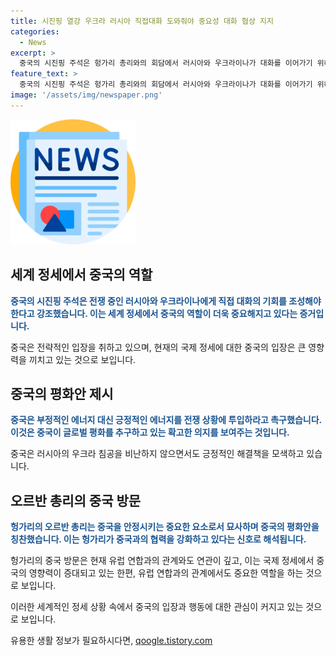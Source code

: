 ```yaml
---
title: 시진핑 열강 우크라 러시아 직접대화 도와줘야 중요성 대화 협상 지지
categories:
  - News
excerpt: >
  중국의 시진핑 주석은 헝가리 총리와의 회담에서 러시아와 우크라이나가 대화를 이어가기 위해 세계 열강들이 돕아야 한다고 촉구했다. 시 주석은 전쟁을 중단하고 대화로 이어지는 환경을 조성해야 한다고 주장하며, 긍정적 에너지로 휴전이 이뤄질 것을 강조했다. 헝가리 총리는 중국을 난기류에 휘말리는 세계를 안정시키는 힘이라고 칭찬하며, 우크라를 방문하고 러시아와의 관계를 유지하며 EU 정책에 반기를 들고 있다.
feature_text: >
  중국의 시진핑 주석은 헝가리 총리와의 회담에서 러시아와 우크라이나가 대화를 이어가기 위해 세계 열강들이 돕아야 한다고 촉구했다. 시 주석은 전쟁을 중단하고 대화로 이어지는 환경을 조성해야 한다고 주장하며, 긍정적 에너지로 휴전이 이뤄질 것을 강조했다. 헝가리 총리는 중국을 난기류에 휘말리는 세계를 안정시키는 힘이라고 칭찬하며, 우크라를 방문하고 러시아와의 관계를 유지하며 EU 정책에 반기를 들고 있다.
image: '/assets/img/newspaper.png'
---
```


<p><img src="/assets/img/newspaper.png" alt="kimp 속보" /></p>

<h2 data-ke-size="size26">세계 정세에서 중국의 역할</h2>

<p data-ke-size="size16"><b><span style="color: #1a5490;">중국의 시진핑 주석은 전쟁 중인 러시아와 우크라이나에게 직접 대화의 기회를 조성해야 한다고 강조했습니다. 이는 세계 정세에서 중국의 역할이 더욱 중요해지고 있다는 증거입니다.</span></b></p>

<p>중국은 전략적인 입장을 취하고 있으며, 현재의 국제 정세에 대한 중국의 입장은 큰 영향력을 끼치고 있는 것으로 보입니다.</p>

<h2 data-ke-size="size26">중국의 평화안 제시</h2>

<p data-ke-size="size16"><b><span style="color: #1a5490;">중국은 부정적인 에너지 대신 긍정적인 에너지를 전쟁 상황에 투입하라고 촉구했습니다. 이것은 중국이 글로벌 평화를 추구하고 있는 확고한 의지를 보여주는 것입니다.</span></b></p>

<p>중국은 러시아의 우크라 침공을 비난하지 않으면서도 긍정적인 해결책을 모색하고 있습니다.</p>

<h2 data-ke-size="size26">오르반 총리의 중국 방문</h2>

<p data-ke-size="size16"><b><span style="color: #1a5490;">헝가리의 오르반 총리는 중국을 안정시키는 중요한 요소로서 묘사하며 중국의 평화안을 칭찬했습니다. 이는 헝가리가 중국과의 협력을 강화하고 있다는 신호로 해석됩니다.</span></b></p>

<p>헝가리의 중국 방문은 현재 유럽 연합과의 관계와도 연관이 깊고, 이는 국제 정세에서 중국의 영향력이 증대되고 있는 한편, 유럽 연합과의 관계에서도 중요한 역할을 하는 것으로 보입니다.</p>

<p>이러한 세계적인 정세 상황 속에서 중국의 입장과 행동에 대한 관심이 커지고 있는 것으로 보입니다.</p>
유용한 생활 정보가 필요하시다면, <a href="https://qoogle.tistory.com" rel="dofollow">qoogle.tistory.com</a>


